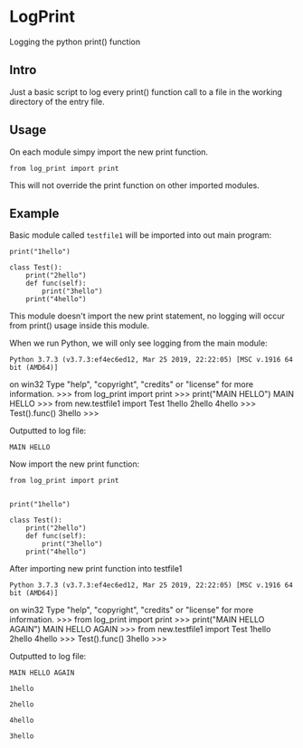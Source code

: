 # LogPrint
Logging the python print() function

## Intro
Just a basic script to log every print() function call to a file in the working directory of 
the entry file.

## Usage
On each module simpy import the new print function.

	from log_print import print 

This will not override the print function on other imported modules.

## Example
Basic module called `testfile1` will be imported into out main program:

	print("1hello")
		
	class Test():
	    print("2hello")
	    def func(self):
	        print("3hello")
	    print("4hello")

This module doesn't import the new print statement, no logging will occur from print() usage inside this module.

When we run Python, we will only see logging from the main module:

	Python 3.7.3 (v3.7.3:ef4ec6ed12, Mar 25 2019, 22:22:05) [MSC v.1916 64 bit (AMD64)] 
on win32
	Type "help", "copyright", "credits" or "license" for more information.
	>>> from log_print import print
	>>> print("MAIN HELLO")
	MAIN HELLO
	>>> from new.testfile1 import Test
	1hello
	2hello
	4hello
	>>> Test().func()
	3hello
	>>>

Outputted to log file:

	MAIN HELLO

Now import the new print function:

	from log_print import print
	
	
	print("1hello")
	
	class Test():
	    print("2hello")
	    def func(self):
	        print("3hello")
	    print("4hello")

After importing new print function into testfile1

	Python 3.7.3 (v3.7.3:ef4ec6ed12, Mar 25 2019, 22:22:05) [MSC v.1916 64 bit (AMD64)] 
on win32
	Type "help", "copyright", "credits" or "license" for more information.
	>>> from log_print import print
	>>> print("MAIN HELLO AGAIN")
	MAIN HELLO AGAIN
	>>> from new.testfile1 import Test
	1hello
	2hello
	4hello
	>>> Test().func()
	3hello
	>>>

Outputted to log file:

	MAIN HELLO AGAIN
	
	1hello
	
	2hello
	
	4hello
	
	3hello

